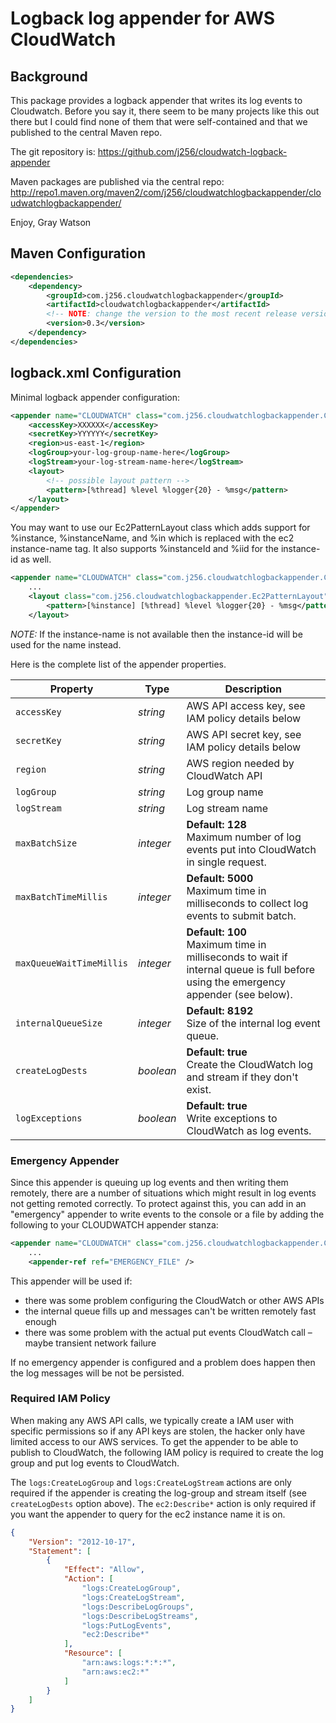 # Logback log appender for AWS CloudWatch

## Background

This package provides a logback appender that writes its log events to Cloudwatch.  Before you say it,
there seem to be many projects like this out there but I could find none of them that were
self-contained and that we published to the central Maven repo.

The git repository is:
	https://github.com/j256/cloudwatch-logback-appender

Maven packages are published via the central repo: <br />
	http://repo1.maven.org/maven2/com/j256/cloudwatchlogbackappender/cloudwatchlogbackappender/

Enjoy,
Gray Watson

## Maven Configuration

``` xml
<dependencies>
	<dependency>
		<groupId>com.j256.cloudwatchlogbackappender</groupId>
		<artifactId>cloudwatchlogbackappender</artifactId>
		<!-- NOTE: change the version to the most recent release version from the repo -->
		<version>0.3</version>
	</dependency>
</dependencies>
```

## logback.xml Configuration

Minimal logback appender configuration:

``` xml
<appender name="CLOUDWATCH" class="com.j256.cloudwatchlogbackappender.CloudWatchAppender">
	<accessKey>XXXXXX</accessKey>
	<secretKey>YYYYYY</secretKey>
	<region>us-east-1</region>
	<logGroup>your-log-group-name-here</logGroup>
	<logStream>your-log-stream-name-here</logStream>
	<layout>
		<!-- possible layout pattern -->
		<pattern>[%thread] %level %logger{20} - %msg</pattern>
	</layout>
</appender>
```

You may want to use our Ec2PatternLayout class which adds support for %instance, %instanceName, and %in which is replaced
with the ec2 instance-name tag.  It also supports %instanceId and %iid for the instance-id as well.

``` xml
<appender name="CLOUDWATCH" class="com.j256.cloudwatchlogbackappender.CloudWatchAppender">
	...
	<layout class="com.j256.cloudwatchlogbackappender.Ec2PatternLayout">
		<pattern>[%instance] [%thread] %level %logger{20} - %msg</pattern>
	</layout>
```

*NOTE:* If the instance-name is not available then the instance-id will be used for the name instead.

Here is the complete list of the appender properties.

| Property | Type | Description |
| -------- | ---- | ----------- |
| `accessKey` | *string* | AWS API access key, see IAM policy details below |
| `secretKey` | *string* | AWS API secret key, see IAM policy details below |
| `region` | *string* | AWS region needed by CloudWatch API |
| `logGroup` | *string* | Log group name |
| `logStream` | *string* | Log stream name |
| `maxBatchSize` | *integer* | **Default: 128**<br/>Maximum number of log events put into CloudWatch in single request. |
| `maxBatchTimeMillis` | *integer* | **Default: 5000**<br/>Maximum time in milliseconds to collect log events to submit batch. |
| `maxQueueWaitTimeMillis` | *integer* | **Default: 100**<br/>Maximum time in milliseconds to wait if internal queue is full before using the emergency appender (see below). |
| `internalQueueSize` | *integer* | **Default: 8192**<br/>Size of the internal log event queue. |
| `createLogDests` | *boolean* | **Default: true**<br/>Create the CloudWatch log and stream if they don't exist. |
| `logExceptions` | *boolean* | **Default: true**<br/>Write exceptions to CloudWatch as log events. |

### Emergency Appender

Since this appender is queuing up log events and then writing them remotely, there are a number of situations which
might result in log events not getting remoted correctly.  To protect against this, you can add in an "emergency"
appender to write events to the console or a file by adding the following to your CLOUDWATCH appender stanza:

``` xml
<appender name="CLOUDWATCH" class="com.j256.cloudwatchlogbackappender.CloudWatchAppender">
	...
	<appender-ref ref="EMERGENCY_FILE" />
```

This appender will be used if:

* there was some problem configuring the CloudWatch or other AWS APIs
* the internal queue fills up and messages can't be written remotely fast enough
* there was some problem with the actual put events CloudWatch call – maybe transient network failure

If no emergency appender is configured and a problem does happen then the log messages will be not be persisted.

### Required IAM Policy

When making any AWS API calls, we typically create a IAM user with specific permissions so if any API keys are stolen,
the hacker only have limited access to our AWS services.  To get the appender to be able to publish to CloudWatch,
the following IAM policy is required to create the log group and put log events to CloudWatch.

The ```logs:CreateLogGroup``` and ```logs:CreateLogStream``` actions are only required if the appender is creating the
log-group and stream itself (see ```createLogDests``` option above).  The ```ec2:Describe*``` action is only required
if you want the appender to query for the ec2 instance name it is on.

```json
{
    "Version": "2012-10-17",
    "Statement": [
        {
            "Effect": "Allow",
            "Action": [
                "logs:CreateLogGroup",
                "logs:CreateLogStream",
                "logs:DescribeLogGroups",
                "logs:DescribeLogStreams",
                "logs:PutLogEvents",
                "ec2:Describe*"
            ],
            "Resource": [
                "arn:aws:logs:*:*:*",
                "arn:aws:ec2:*"
            ]
        }
    ]
}
```
